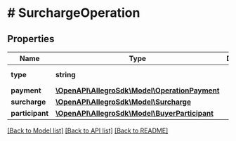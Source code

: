 # # SurchargeOperation

## Properties

Name | Type | Description | Notes
------------ | ------------- | ------------- | -------------
**type** | **string** |  | [default to 'SURCHARGE']
**payment** | [**\OpenAPI\AllegroSdk\Model\OperationPayment**](OperationPayment.md) |  |
**surcharge** | [**\OpenAPI\AllegroSdk\Model\Surcharge**](Surcharge.md) |  |
**participant** | [**\OpenAPI\AllegroSdk\Model\BuyerParticipant**](BuyerParticipant.md) |  |

[[Back to Model list]](../../README.md#models) [[Back to API list]](../../README.md#endpoints) [[Back to README]](../../README.md)
